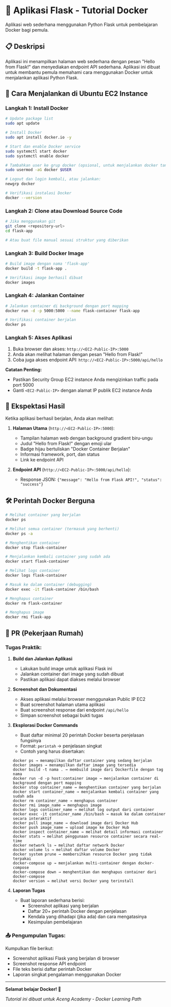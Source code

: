 # 🐍 Aplikasi Flask - Tutorial Docker

Aplikasi web sederhana menggunakan Python Flask untuk pembelajaran Docker bagi pemula.

## 📋 Deskripsi

Aplikasi ini menampilkan halaman web sederhana dengan pesan "Hello from Flask!" dan menyediakan endpoint API sederhana. Aplikasi ini dibuat untuk membantu pemula memahami cara menggunakan Docker untuk menjalankan aplikasi Python Flask.

## 🚀 Cara Menjalankan di Ubuntu EC2 Instance

### Langkah 1: Install Docker

```bash
# Update package list
sudo apt update

# Install Docker
sudo apt install docker.io -y

# Start dan enable Docker service
sudo systemctl start docker
sudo systemctl enable docker

# Tambahkan user ke grup docker (opsional, untuk menjalankan docker tanpa sudo)
sudo usermod -aG docker $USER

# Logout dan login kembali, atau jalankan:
newgrp docker

# Verifikasi instalasi Docker
docker --version
```

### Langkah 2: Clone atau Download Source Code

```bash
# Jika menggunakan git
git clone <repository-url>
cd flask-app

# Atau buat file manual sesuai struktur yang diberikan
```

### Langkah 3: Build Docker Image

```bash
# Build image dengan nama 'flask-app'
docker build -t flask-app .

# Verifikasi image berhasil dibuat
docker images
```

### Langkah 4: Jalankan Container

```bash
# Jalankan container di background dengan port mapping
docker run -d -p 5000:5000 --name flask-container flask-app

# Verifikasi container berjalan
docker ps
```

### Langkah 5: Akses Aplikasi

1. Buka browser dan akses: `http://<EC2-Public-IP>:5000`
2. Anda akan melihat halaman dengan pesan "Hello from Flask!"
3. Coba juga akses endpoint API: `http://<EC2-Public-IP>:5000/api/hello`

**Catatan Penting:**
- Pastikan Security Group EC2 instance Anda mengizinkan traffic pada port 5000
- Ganti `<EC2-Public-IP>` dengan alamat IP publik EC2 instance Anda

## 📱 Ekspektasi Hasil

Ketika aplikasi berhasil berjalan, Anda akan melihat:

1. **Halaman Utama** (`http://<EC2-Public-IP>:5000`):
   - Tampilan halaman web dengan background gradient biru-ungu
   - Judul "Hello from Flask!" dengan emoji ular
   - Badge hijau bertuliskan "Docker Container Berjalan"
   - Informasi framework, port, dan status
   - Link ke endpoint API

2. **Endpoint API** (`http://<EC2-Public-IP>:5000/api/hello`):
   - Response JSON: `{"message": "Hello from Flask API!", "status": "success"}`

## 🛠️ Perintah Docker Berguna

```bash
# Melihat container yang berjalan
docker ps

# Melihat semua container (termasuk yang berhenti)
docker ps -a

# Menghentikan container
docker stop flask-container

# Menjalankan kembali container yang sudah ada
docker start flask-container

# Melihat logs container
docker logs flask-container

# Masuk ke dalam container (debugging)
docker exec -it flask-container /bin/bash

# Menghapus container
docker rm flask-container

# Menghapus image
docker rmi flask-app
```

## 📝 PR (Pekerjaan Rumah)

### Tugas Praktik:

1. **Build dan Jalankan Aplikasi**
   - Lakukan build image untuk aplikasi Flask ini
   - Jalankan container dari image yang sudah dibuat
   - Pastikan aplikasi dapat diakses melalui browser

2. **Screenshot dan Dokumentasi**
   - Akses aplikasi melalui browser menggunakan Public IP EC2
   - Buat screenshot halaman utama aplikasi
   - Buat screenshot response dari endpoint `/api/hello`
   - Simpan screenshot sebagai bukti tugas

3. **Eksplorasi Docker Commands**
   - Buat daftar minimal 20 perintah Docker beserta penjelasan fungsinya
   - Format: `perintah` → penjelasan singkat
   - Contoh yang harus disertakan:

   ```
   docker ps → menampilkan daftar container yang sedang berjalan
   docker images → menampilkan daftar image yang tersedia
   docker build -t nama . → membuild image dari Dockerfile dengan tag nama
   docker run -d -p host:container image → menjalankan container di background dengan port mapping
   docker stop container_name → menghentikan container yang berjalan
   docker start container_name → menjalankan kembali container yang sudah ada
   docker rm container_name → menghapus container
   docker rmi image_name → menghapus image
   docker logs container_name → melihat log output dari container
   docker exec -it container_name /bin/bash → masuk ke dalam container secara interaktif
   docker pull image_name → download image dari Docker Hub
   docker push image_name → upload image ke Docker Hub
   docker inspect container_name → melihat detail informasi container
   docker stats → melihat penggunaan resource container secara real-time
   docker network ls → melihat daftar network Docker
   docker volume ls → melihat daftar volume Docker
   docker system prune → membersihkan resource Docker yang tidak terpakai
   docker-compose up → menjalankan multi-container dengan docker-compose
   docker-compose down → menghentikan dan menghapus container dari docker-compose
   docker version → melihat versi Docker yang terinstall
   ```

4. **Laporan Tugas**
   - Buat laporan sederhana berisi:
     - Screenshot aplikasi yang berjalan
     - Daftar 20+ perintah Docker dengan penjelasan
     - Kendala yang dihadapi (jika ada) dan cara mengatasinya
     - Kesimpulan pembelajaran

### 📤 Pengumpulan Tugas:

Kumpulkan file berikut:
- Screenshot aplikasi Flask yang berjalan di browser
- Screenshot response API endpoint
- File teks berisi daftar perintah Docker
- Laporan singkat pengalaman menggunakan Docker

---

**Selamat belajar Docker! 🐳**

*Tutorial ini dibuat untuk Aceng Academy - Docker Learning Path*